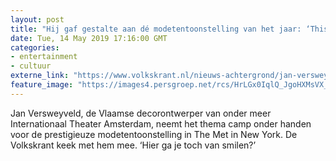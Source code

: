 ```yaml
---
layout: post
title: "Hij gaf gestalte aan dé modetentoonstelling van het jaar: ‘This is huge’"
date: Tue, 14 May 2019 17:16:00 GMT
categories: 
- entertainment 
- cultuur 
externe_link: "https://www.volkskrant.nl/nieuws-achtergrond/jan-versweyveld-gaf-gestalte-aan-de-modetentoonstelling-van-het-jaar-this-is-huge~b3ace8b8/"
feature_image: "https://images4.persgroep.net/rcs/HrLGx0IqlQ_JgoHXMsVX_Dvi7zg/diocontent/148333823/_crop/255/1997/4701/4697/_fill/320/320?appId=93a17a8fd81db0de025c8abd1cca1279&quality=0.85"
---
```


Jan Versweyveld, de Vlaamse decorontwerper van onder meer Internationaal Theater Amsterdam, neemt het thema camp onder handen voor de prestigieuze modetentoonstelling in The Met in New York. De Volkskrant keek met hem mee. ‘Hier ga je toch van smilen?’
